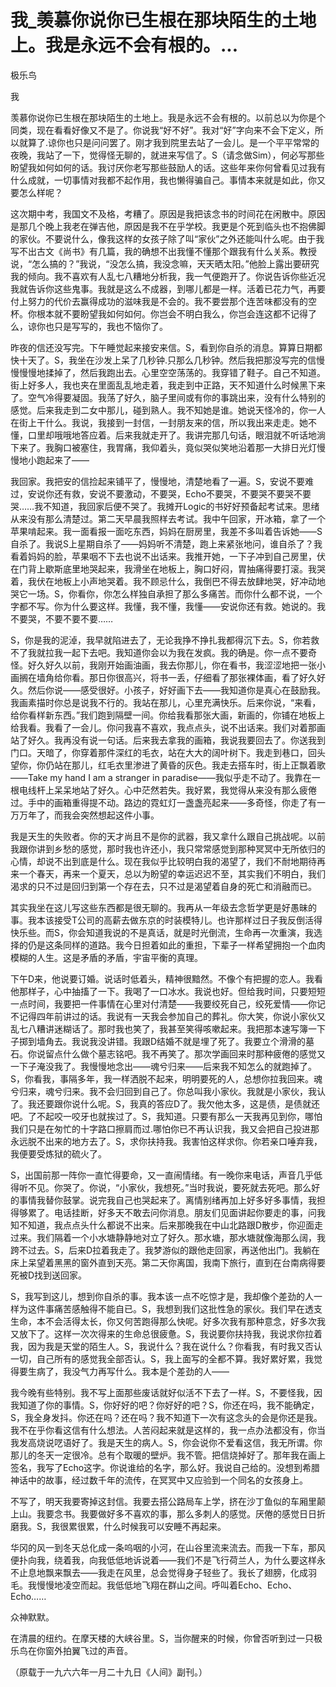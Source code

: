 # 我_羡慕你说你已生根在那块陌生的土地上。我是永远不会有根的。...

极乐鸟

我

羡慕你说你已生根在那块陌生的土地上。我是永远不会有根的。以前总以为你是个同类，现在看看好像又不是了。你说我“好不好”。我对“好”字向来不会下定义，所以就算了.谅你也只是问问罢了。刚才我到院里去站了一会儿。是一个平平常常的夜晚，我站了一下，觉得怪无聊的，就进来写信了。S（请念做Sim），何必写那些盼望我如何如何的话。我讨厌你老写那些鼓励人的话。这些年来你何曾看见过我有什么成就，一切事情对我都不起作用，我也懒得骗自己。事情本来就是如此，你又要怎么样呢？

这次期中考，我国文不及格，考糟了。原因是我把该念书的时间花在闲散中。原因是那几个晚上我老在弹吉他，原因是我不在乎学校。我更是个死到临头也不抱佛脚的家伙。不要说什么，像我这样的女孩子除了叫“家伙”之外还能叫什么呢。由于我写不出古文《尚书》有几篇，我的确想不出我懂不懂那个跟我有什么关系。教授说，“怎么搞的？”我说，“没怎么搞，我没念嘛，天天晒太阳。”他脸上露出要研究我的倾向。我不喜欢有人乱七八糟地分析我，我一气便跑开了。你说告诉你些近况我就告诉你这些鬼事。我就是这么不成器，到哪儿都是一样。活着已花力气，再要付上努力的代价去赢得成功的滋味我是不会的。我不要尝那个连苦味都没有的空杯。你根本就不要盼望我如何如何。你岂会不明白我么，你岂会连这都不记得了么，谅你也只是写写的，我也不恼你了。

昨夜的信还没写完。下午睡觉起来接安来信。S，看到你自杀的消息。算算日期都快十天了。S，我坐在沙发上呆了几秒钟.只那么几秒钟。然后我把那没写完的信慢慢慢慢地揉掉了，然后我跑出去。心里空空荡荡的。我穿错了鞋子。自己不知道。街上好多人，我也夹在里面乱乱地走着，我走到中正路，天不知道什么时候黑下来了。空气冷得要凝固。我荡了好久，脑子里间或有你的事跳出来，没有什么特别的感觉。后来我走到二女中那儿，碰到熟人。我不知她是谁。她说天怪冷的，你一人在街上干什么。我说，我接到一封信，一封朋友来的信，所以我出来走走。她不懂，口里却哦哦地答应着。后来我就走开了。我讲完那几句话，眼泪就不听话地淌下来了。我胸口被塞住，我胃痛，我仰着头，竟似哭似笑地沿着那一大排日光灯慢慢地小跑起来了——

我回家。我把安的信捡起来铺平了，慢慢地，清楚地看了一遍。S，安说不要难过，安说你还有救，安说不要激动，不要哭，Echo不要哭，不要哭不要哭不要哭……我不知道，我回家后便不哭了。我摊开Logic的书好好预备起考试来。思绪从来没有那么清楚过。第二天早晨我照样去考试。我中午回家，开冰箱，拿了一个苹果啃起来。我一面看报一面吃东西，妈妈在厨房里，我差不多叫着告诉她——S自杀了。我说S上星期自杀了——妈妈听不清楚，跑上来紧张地问，谁自杀了？我看着妈妈的脸，苹果咽不下去也说不出话来。我推开她，一下子冲到自己房里，伏在门背上歇斯底里地哭起来，我滑坐在地板上，胸口好闷，胃抽痛得要打滚。我哭着，我伏在地板上小声地哭着。我不顾忌什么，我倒巴不得去放肆地哭，好冲动地哭它一场。S，你看你，你怎么样独自承担了那么多痛苦。而你什么都不说，一个字都不写。你为什么要这样。我懂，我不懂，我懂——安说你还有救。她说的。我不要哭，不要不要不要……

S，你是我的泥淖，我早就陷进去了，无论我挣不挣扎我都得沉下去。S，你若救不了我就拉我一起下去吧。我知道你会以为我在发疯。我的确是。你一点不要奇怪。好久好久以前，我刚开始画油画，我去你那儿，你在看书，我涩涩地把一张小画搁在墙角给你看。那日你很高兴，将书一丢，仔细看了那张裸体画，看了好久好久。然后你说——感受很好。小孩子，好好画下去——我知道你是真心在鼓励我。我画素描时你总是说我不行的。我站在那儿，心里充满快乐。后来你说，“来看，给你看样新东西。”我们跑到隔壁一间。你给我看那张大画，新画的，你铺在地板上给我看。我看了一会儿。你问我喜不喜欢，我点点头，说不出话来。我们对着那画站了好久。我再没有说一句话。后来我去拿我的画箱，我说我要回去了。你送我到门口。天暗了，你穿着那件深红的毛衣，站在大大的阔叶树下。我走到巷口，回头望你，你仍站在那儿，红毛衣里渗进了黄昏的灰色。我走去搭车时，街上正飘着歌——Take my hand I am a stranger in paradise——我似乎走不动了。我靠在一根电线杆上呆呆地站了好久。心中茫然若失。我好累，我觉得从来没有那么疲倦过。手中的画箱重得提不动。路边的霓虹灯一盏盏亮起来——多奇怪，你走了有一万万年了，而我会突然想起这件小事。

我是天生的失败者。你的天才尚且不是你的武器，我又拿什么跟自己挑战呢。以前我跟你讲到乡愁的感觉，那时我也许还小，我只常常感觉到那种冥冥中无所依归的心情，却说不出到底是什么。现在我似乎比较明白我的渴望了，我们不耐地期待再来一个春天，再来一个夏天，总以为盼望的幸运迟迟不至，其实我们不明白，我们渴求的只不过是回归到第一个存在去，只不过是渴望着自身的死亡和消融而已。

其实我坐在这儿写这些东西都是很无聊的。我再从一年级去念哲学更是好愚昧的事。我本该接受T公司的高薪去做东京的时装模特儿。也许那样过日子我反倒活得快乐些。而S，你会知道我说的不是真话，就是时光倒流，生命再一次重演，我选择的仍是这条同样的道路。我今日担着如此的重担，下辈子一样希望拥抱一个血肉模糊的人生。这是矛盾的矛盾，宇宙平衡的真理。

下午D来，他说要订婚。说话时低着头，精神很黯然。不像个有把握的恋人。我看他那样子，心中抽搐了一下。我喝了一口冰水。我说也好。但给我时间，只要短短一点时间，我要把一件事情在心里对付清楚——我要绞死自己，绞死爱情——你记不记得四年前讲过的话。我说有一天我会参加自己的葬礼。你大笑，你说小家伙又乱七八糟讲迷糊话了。那时我也笑了，我甚至笑得咳嗽起来。我把那本速写簿一下子掷到墙角去。我说我没讲错。我跟D结婚不就是埋了死了。我要立个滑滑的墓石。你说留点什么做个墓志铭吧。我不再笑了。那次学画回来时那种疲倦的感觉又一下子淹没我了。我慢慢地念出——魂兮归来——后来我不知怎么的就跑掉了。S，你看我，事隔多年，我一样洒脱不起来，明明要死的人，总想你拉我回来。魂兮归来，魂兮归来。我不会归回到自己了。你总叫我小家伙。我就是小家伙，我认了。我还要跟你说什么呢。S，我真的答应D了。我欠他太多，这是债，是债就还吧。了不起咬一咬牙也就挨过了。S，我知道。只要有那么一天我再见到你，哪怕我们只是在匆忙的十字路口擦肩而过.哪怕你已不再认识我，我又会把自己投进那永远脱不出来的地方去了。S，求你扶持我。我害怕这样求你。你若亲口唾弃我，我便要受炼狱的硫火了。

S，出国前那一阵你一直忙得要命，又一直闹情绪。有一晚你来电话，声音几乎低得听不见。你哭了。你说，“小家伙，我想死。”当时我说，要死就去死吧。那么好的事情我替你鼓掌。说完我自己也哭起来了。离情别绪再加上好多好多事情，我担得够累了。电话挂断，好多天不敢去问你消息。朋友们见面讲起你要走的事，问我知不知道，我点点头什么都说不出来。后来那晚我在中山北路跟D散步，你迎面走过来。我们隔着一个小水塘静静地对立了好久。那水塘，那水塘就像海那么阔，我跨不过去。S，后来D拉着我走了。我梦游似的跟他走回家，再送他出门。我躺在床上呆望着黑黑的窗外直到天亮。第二天你离国，我南下旅行，直到在台南病得要死被D找到送回家。

S，我写到这儿，想到你自杀的事。我本该一点不吃惊才是，我却像个差劲的人一样为这件事痛苦感触得不能自已。S，我想到我们这批性急的家伙。我们早在透支生命，本不会活得太长，你又何苦跑得那么快呢。好多次我有那种意念，好多次我又放下了。这样一次次得来的生命总很疲惫。S，我说要你扶持我，我说求你拉着我，因为我是天堂的陌生人。S，我说什么？我在说什么？你看我，有时我又否认一切，自己所有的感觉我全部否认。S，我上面写的全都不算。我好累好累，我觉得要生病了，我没气力再写什么。我本是个差劲的人——

我今晚有些特别。我不写上面那些废话就好似活不下去了一样。S，不要怪我，因我知道了你的事情。S，你好好的吧？你好好的吧？S，你还在吗，我不能确定，S，我全身发抖。你还在吗？还在吗？我不知道下一次有这念头的会是你还是我。我不在乎你看这信有什么想法。人苦闷起来就是这样的，我一点办法都没有，你当我发高烧说呓语好了。我是天生的病人。S，你会说你不爱看这信，我无所谓。你那儿的冬天一定很冷。总有个取暖的壁炉。我不管。把信烧掉好了。那年我在画上签名，我写了Echo这字。你说谁给的名字，那么好。我说自己给的。没想到希腊神话中的故事，经过数千年的流传，在冥冥中又应验到一个同名的女孩身上。

不写了，明天我要寄掉这封信。我要去搭公路局车上学，挤在沙丁鱼似的车厢里颠上山。我要念书。我要做好多不喜欢的事，那么多刺人的感觉。厌倦的感觉日日折磨我。S，我很累很累，什么时候我可以安睡不再起来。

华冈的风一到冬天总化成一条呜咽的小河，在山谷里流来流去。而我一下车，那风便扑向我，绕着我，向我低低地诉说着——我们不是飞行荷兰人，为什么要这样永不止息地飘来飘去——我走在风里，总会觉得身子轻些了。我长了翅膀，化成羽毛。我慢慢地凌空而起。我低低地飞翔在群山之间。呼叫着Echo、Echo、Echo……

众神默默。

在清晨的纽约。在摩天楼的大峡谷里。S，当你醒来的时候，你曾否听到过一只极乐鸟在你窗外拍翼飞过的声音。

（原载于一九六六年一月二十九日《人间》副刊。）